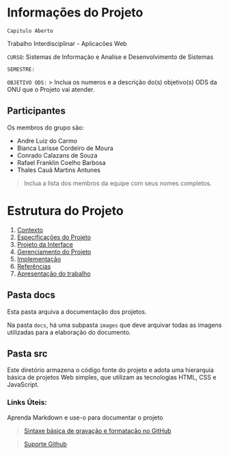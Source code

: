 # Informações do Projeto
`Capitulo Aberto`  

Trabalho Interdisciplinar - Aplicacões Web

`CURSO`: Sistemas de Informação e Analise e Desenvolvimento de Sistemas

`SEMESTRE:`

`OBJETIVO ODS:` > Inclua os numeros e a descrição do(s) objetivo(s) ODS da ONU que o Projeto vai atender. 

## Participantes

Os membros do grupo são: 
- Andre Luiz do Carmo
- Bianca Larisse Cordeiro de Moura
- Conrado Calazans de Souza
- Rafael Franklin Coelho Barbosa
- Thales Cauã Martins Antunes

> Inclua a lista dos membros da equipe com seus nomes completos.

# Estrutura do Projeto

1. [Contexto](./docs/1-Contexto.md)
2. [Especificações do Projeto](./docs/2-Especificação.md)
3. [Projeto da Interface](./docs/3-Interface.md)
4. [Gerenciamento do Projeto](./docs/4-Gerenciamento-Projeto.md)
5. [Implementação](./docs/5-Implementação.md)
6. [Referências](./docs/6-Referências.md)
7. [Apresentação do trabalho](./docs/apresentacao/README.md) 



## Pasta docs

Esta pasta arquiva a documentação dos projetos.


Na pasta `docs`, há uma subpasta `images` que deve arquivar todas as
imagens utilizadas para a elaboração do documento.


## Pasta src

Este diretório armazena o código fonte do projeto e adota uma hierarquia
básica de projetos Web simples, que utilizam as tecnologias HTML, CSS e
JavaScript.

### Links Úteis:

Aprenda Markdown e use-o para documentar o projeto  

> [Sintaxe básica de gravação e formatação no GitHub](https://guides.github.com/features/mastering-markdown/)

> [Suporte Github](https://help.github.com/pt/github/writing-on-github/getting-started-with-writing-and-formatting-on-github)
